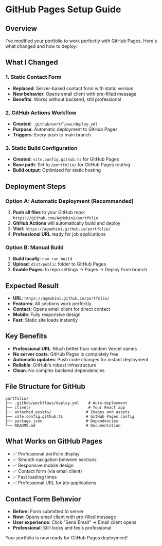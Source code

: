# GitHub Pages Setup Guide

## Overview
I've modified your portfolio to work perfectly with GitHub Pages. Here's what changed and how to deploy:

## What I Changed

### 1. Static Contact Form
- **Replaced**: Server-based contact form with static version
- **New behavior**: Opens email client with pre-filled message
- **Benefits**: Works without backend, still professional

### 2. GitHub Actions Workflow
- **Created**: `.github/workflows/deploy.yml`
- **Purpose**: Automatic deployment to GitHub Pages
- **Triggers**: Every push to main branch

### 3. Static Build Configuration
- **Created**: `vite.config.github.ts` for GitHub Pages
- **Base path**: Set to `/portfolio/` for GitHub Pages routing
- **Build output**: Optimized for static hosting

## Deployment Steps

### Option A: Automatic Deployment (Recommended)
1. **Push all files** to your GitHub repo: `https://github.com/AgMohini/portfolio`
2. **GitHub Actions** will automatically build and deploy
3. **Visit**: `https://agmohini.github.io/portfolio/`
4. **Professional URL** ready for job applications

### Option B: Manual Build
1. **Build locally**: `npm run build`
2. **Upload**: `dist/public` folder to GitHub Pages
3. **Enable Pages**: In repo settings → Pages → Deploy from branch

## Expected Result
- **URL**: `https://agmohini.github.io/portfolio/`
- **Features**: All sections work perfectly
- **Contact**: Opens email client for direct contact
- **Mobile**: Fully responsive design
- **Fast**: Static site loads instantly

## Key Benefits
- **Professional URL**: Much better than random Vercel names
- **No server costs**: GitHub Pages is completely free
- **Automatic updates**: Push code changes for instant deployment
- **Reliable**: GitHub's robust infrastructure
- **Clean**: No complex backend dependencies

## File Structure for GitHub
```
portfolio/
├── .github/workflows/deploy.yml    # Auto-deployment
├── client/                         # Your React app
├── attached_assets/               # Images and assets
├── vite.config.github.ts          # GitHub Pages config
├── package.json                   # Dependencies
└── README.md                      # Documentation
```

## What Works on GitHub Pages
- ✅ Professional portfolio display
- ✅ Smooth navigation between sections
- ✅ Responsive mobile design
- ✅ Contact form (via email client)
- ✅ Fast loading times
- ✅ Professional URL for job applications

## Contact Form Behavior
- **Before**: Form submitted to server
- **Now**: Opens email client with pre-filled message
- **User experience**: Click "Send Email" → Email client opens
- **Professional**: Still looks and feels professional

Your portfolio is now ready for GitHub Pages deployment!